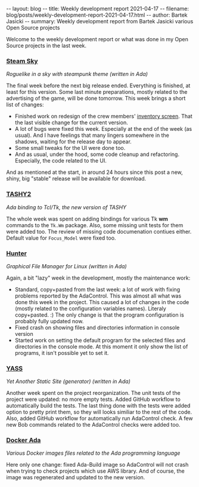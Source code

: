 -- layout: blog
-- title: Weekly development report 2021-04-17
-- filename: blog/posts/weekly-development-report-2021-04-17.html
-- author: Bartek Jasicki
-- summary: Weekly development report from Bartek Jasicki various Open Source projects

Welcome to the weekly development report or what was done in my Open Source
projects in the last week.

### [Steam Sky](https://www.laeran.pl/repositories/steamsky)

*Roguelike in a sky with steampunk theme (written in Ada)*

The final week before the next big release ended. Everything is finished, at
least for this version. Some last minute preparations, mostly related to the
advertising of the game, will be done tomorrow. This week brings a short list
of changes:

* Finished work on redesign of the crew members' [inventory screen](https://imgur.com/jatvADP).
  That the last visible change for the current version.
* A lot of bugs were fixed this week. Especially at the end of the week (as
  usual). And I have feelings that many lingers somewhere in the shadows,
  waiting for the release day to appear.
* Some small tweaks for the UI were done too.
* And as usual, under the hood, some code cleanup and refactoring. Especially,
  the code related to the UI.

And as mentioned at the start, in around 24 hours since this post a new, shiny,
big "stable" release will be available for download.

### [TASHY2](https://www.laeran.pl/repositories/tashy2)

*Ada binding to Tcl/Tk, the new version of TASHY*

The whole week was spent on adding bindings for various Tk **wm** commands to the
`Tk.Wm` package. Also, some missing unit tests for them were added too. The
review of missing code documenation contiues either. Default value for
`Focus_Model` were fixed too.

### [Hunter](https://www.laeran.pl/repositories/hunter)

*Graphical File Manager for Linux (written in Ada)*

Again, a bit "lazy" week in the development, mostly the maintenance work:

* Standard, copy+pasted from the last week: a lot of work with fixing problems
  reported by the AdaControl. This was almost all what was done this week in
  the project. This caused a lot of changes in the code (mostly related to the
  configuration variables names). Literaly copy+pasted. :) The only change is
  that the program configuration is probably fully updated now.
* Fixed crash on showing files and directories information in console version
* Started work on setting the default program for the selected files and
  directories in the console mode. At this moment it only show the list of
  programs, it isn't possible yet to set it.

### [YASS](https://www.laeran.pl/repositories/yass)

*Yet Another Static Site (generator) (written in Ada)*

Another week spent on the project reorganization. The unit tests of the
project were updated: no more empty tests. Added GitHub workflow to
automatically build the tests. The last thing done with the tests were added
option to pretty print them, so they will looks similiar to the rest of the
code. Also, added GitHub workflow for automatically run AdaControl check. A few
new Bob commands related to the AdaControl checks were added too.

### [Docker Ada](https://www.laeran.pl/repositories/dockerada)

*Various Docker images files related to the Ada programming language*

Here only one change: fixed Ada-Build image so AdaControl will not crash when
trying to check projects which use AWS library. And of course, the image was
regenerated and updated to the new version.
